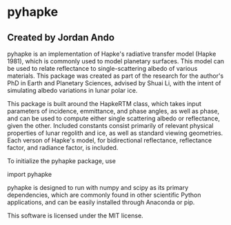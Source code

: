 # pyhapke
## Created by Jordan Ando

pyhapke is an implementation of Hapke's radiative transfer model (Hapke 1981), which is commonly used to model planetary surfaces. This model can be used to relate reflectance to single-scattering albedo of various materials. This package was created as part of the research for the author's PhD in Earth and Planetary Sciences, advised by Shuai Li, with the intent of simulating albedo variations in lunar polar ice. 

This package is built around the HapkeRTM class, which takes input parameters of incidence, emmittance, and phase angles, as well as phase, and can be used to compute either single scattering albedo or reflectance, given the other. Included constants consist primarily of relevant physical properties of lunar regolith and ice, as well as standard viewing geometries. Each verson of Hapke's model, for bidirectional reflectance, reflectance factor, and radiance factor, is included.

To initialize the pyhapke package, use

import pyhapke

pyhapke is designed to run with numpy and scipy as its primary dependencies, which are commonly found in other scientific Python applications, and can be easily installed through Anaconda or pip.

This software is licensed under the MIT license.
